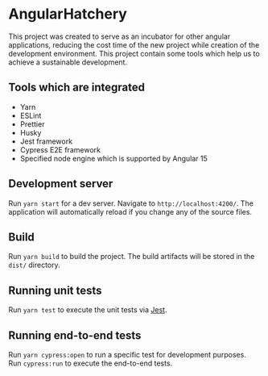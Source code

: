 # AngularHatchery

This project was created to serve as an incubator for other angular applications, reducing the cost time of the
new project while creation of the development environment. This project contain some tools which help us to achieve a
sustainable development.

## Tools which are integrated

- Yarn
- ESLint
- Prettier
- Husky
- Jest framework
- Cypress E2E framework
- Specified node engine which is supported by Angular 15

## Development server

Run `yarn start` for a dev server. Navigate to `http://localhost:4200/`. The application will automatically reload if
you change any of the source files.

## Build

Run `yarn build` to build the project. The build artifacts will be stored in the `dist/` directory.

## Running unit tests

Run `yarn test` to execute the unit tests via [Jest](https://jestjs.io/).

## Running end-to-end tests

Run `yarn cypress:open` to run a specific test for development purposes.\
Run `cypress:run` to execute the end-to-end tests.
